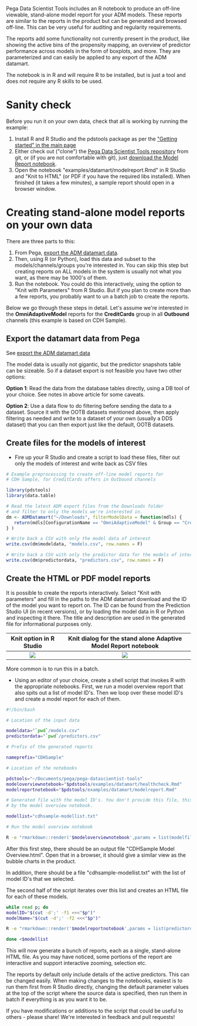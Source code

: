 Pega Data Scientist Tools includes an R notebook to produce an off-line viewable, stand-alone model report for your ADM models. These reports are similar to the reports in the product but can be generated and browsed off-line. This can be very useful for auditing and regularity requirements.

The reports add some functionality not currently present in the product, like showing the active bins of the propensity mapping, an overview of predictor performance across models in the form of boxplots, and more. They are parameterized and can easily be applied to any export of the ADM datamart.

The notebook is in R and will require R to be installed, but is just a tool and does not require any R skills to be used.

# Sanity check

Before you run it on your own data, check that all is working by running the example:

1. Install R and R Studio and the pdstools package as per the ["Getting started" in the main page](https://github.com/pegasystems/pega-datascientist-tools/wiki#getting-started-with-the-r-library)
2. Either check out ("clone") the [Pega Data Scientist Tools repository](https://github.com/pegasystems/pega-datascientist-tools) from git, or (if you are not comfortable with git), just [download the Model Report notebook](https://github.com/pegasystems/pega-datascientist-tools/blob/master/examples/datamart/modelreport.Rmd).
3. Open the notebook "examples/datamart/modelreport.Rmd" in R Studio and "Knit to HTML" (or PDF if you have the required libs installed). When finished (it takes a few minutes), a sample report should open in a browser window.

# Creating stand-alone model reports on your own data

There are three parts to this:

1. From Pega, [export the ADM datamart data](How-to-export-and-use-the-ADM-Datamart).
2. Then, using R (or Python), load this data and subset to the models/channels/groups you're interested in. You can skip this step but creating reports on ALL models in the system is usually not what you want, as there may be 1000's of them.
3. Run the notebook. You could do this interactively, using the option to "Knit with Parameters" from R Studio. But if you plan to create more than a few reports, you probably want to un a batch job to create the reports.

Below we go through these steps in detail. Let's assume we're interested in the **OmniAdaptiveModel** reports for the **CreditCards** group in all **Outbound** channels (this example is based on CDH Sample).

## Export the datamart data from Pega

See [export the ADM datamart data](How-to-export-and-use-the-ADM-Datamart)

The model data is usually not gigantic, but the predictor snapshots table can be sizeable. So if a dataset export is not feasible you have two other options:

**Option 1**: Read the data from the database tables directly, using a DB tool of your choice. See notes in above article for some caveats.

**Option 2**: Use a data flow to do filtering before sending the data to a dataset. Source it with the OOTB datasets mentioned above, then apply filtering as needed and write to a dataset of your own (usually a DDS dataset) that you can then export just like the default, OOTB datasets.


## Create files for the models of interest

* Fire up your R Studio and create a script to load these files, filter out only the models of interest and write back as CSV files

```r
# Example preprocessing to create off-line model reports for
# CDH Sample, for CreditCards offers in Outbound channels

library(pdstools)
library(data.table)

# Read the latest ADM export files from the Downloads folder
# and filter to only the models we're interested in.
dm <- ADMDatamart("~/Downloads", filterModelData = function(mdls) { 
   return(mdls[ConfigurationName == "OmniAdaptiveModel" & Group == "CreditCards" & Direction == "Outbound"]) 
} )

# Write back a CSV with only the model data of interest
write.csv(dm$modeldata, "models.csv", row.names = F)

# Write back a CSV with only the predictor data for the models of interest
write.csv(dm$predictordata, "predictors.csv", row.names = F)
```


## Create the HTML or PDF model reports

It is possible to create the reports interactively. Select "Knit with parameters" and fill in the paths to the ADM datamart download and the ID of the model you want to report on. The ID can be found from the Prediction Studio UI (in recent versions), or by loading the model data in R or Python and inspecting it there. The title and description are used in the generated file for informational purposes only.

| Knit option in R Studio | Knit dialog for the stand alone Adaptive Model Report notebook |
| :---: | :---: |
| <img src="/pegasystems/pega-datascientist-tools/blob/master/images/R-studio-modelreport-knit-with-params.png"> | <img src="/pegasystems/pega-datascientist-tools/blob/master/images/R-studio-modelreport-knit-dialog.png"> |



More common is to run this in a batch.

* Using an editor of your choice, create a shell script that invokes R with the appropriate notebooks. First, we run a model overview report that also spits out a list of model ID's. Then we loop over these model ID's and create a model report for each of them.

```bash
#!/bin/bash

# Location of the input data

modeldata="`pwd`/models.csv"
predictordata="`pwd`/predictors.csv"

# Prefix of the generated reports

nameprefix="CDHSample"

# Location of the notebooks

pdstools="~/Documents/pega/pega-datascientist-tools"
modeloverviewnotebook="$pdstools/examples/datamart/healthcheck.Rmd"
modelreportnotebook="$pdstools/examples/datamart/modelreport.Rmd"

# Generated file with the model ID's. You don't provide this file, this is generated
# by the model overview notebook.

modellist="cdhsample-modellist.txt"

# Run the model overview notebook

R -e "rmarkdown::render('$modeloverviewnotebook',params = list(modelfile='$modeldata', modellist='`pwd`/$modellist', predictordatafile='$predictordata'), output_file='`pwd`/$nameprefix\ Model Overview with Predictor Overview.html')"
```

After this first step, there should be an output file "CDHSample Model Overview.html". Open that in a browser, it should give a similar view as the bubble charts in the product. 

In addition, there should be a file "cdhsample-modellist.txt" with the list of model ID's that we selected.

The second half of the script iterates over this list and creates an HTML file for each of these models.

```bash
while read p; do
modelID="$(cut -d';' -f1 <<<"$p")"
modelName="$(cut -d';' -f2 <<<"$p")"

R -e "rmarkdown::render('$modelreportnotebook',params = list(predictordatafile='$predictordata', modeldescription='$modelName', modelid='$modelID'), output_file='`pwd`/$nameprefix Model Report $modelName.html')"

done <$modellist
```

This will now generate a bunch of reports, each as a single, stand-alone HTML file. As you may have noticed, some portions of the report are interactive and support interactive zooming, selection etc.

The reports by default only include details of the active predictors. This can be changed easily. When making changes to the notebooks, easiest is to run them first from R Studio directly, changing the default parameter values at the top of the script where the source data is specified, then run them in batch if everything is as you want it to be.

If you have modifications or additions to the script that could be useful to others - please share! We're interested in feedback and pull requests!










